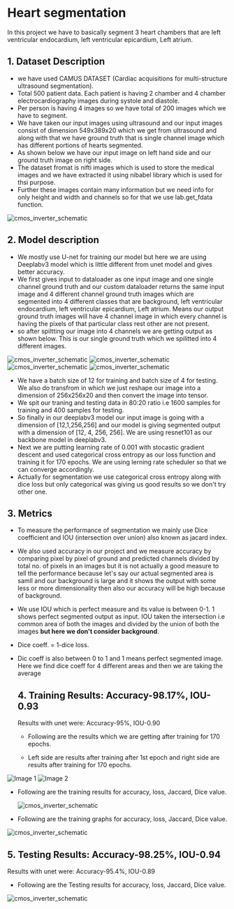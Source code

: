 # Heart segmentation
In this project we have to basically segment 3 heart chambers that are left ventricular endocardium, left ventricular epicardium, Left atrium. 
## 1. Dataset Description
- we have used CAMUS DATASET (Cardiac acquisitions for multi-structure ultrasound segmentation).
- Total 500 patient data. Each patient is having 2 chamber and 4 chamber electrocardiography images during systole and diastole.
- Per person is having 4 images so we have total of 200 images which we have to segment.
- We have taken our input images using ultrasound and our input images consist of dimension 549x389x20 which we get from ultrasound and along with that we have ground truth that is single channel image which has different portions of hearts segmented.
- As shown below we have our input image on left hand side and our ground truth image on right side.
- The dataset fromat is nifti images which is used to store the medical images and we have extracted it using nibabel library which is used for thsi purpose.
- Further these images contain many information but we need info for only height and width and channels so for that we use lab.get_fdata function.
  
![cmos_inverter_schematic](./Images/dataset.png)<br>

## 2. Model description

- We mostly use U-net for training our model but here we are using Deeplabv3 model which is little different from unet model and gives better accuracy.
- We first gives input to dataloader as one input image and one single channel ground truth and our custom dataloader returns the same input image and 4 different channel ground truth images which are segmented into 4 different classes that are background, left ventricular endocardium, left ventricular epicardium, Left atrium. Means our output ground truth images will have 4 channel image in which every channel is having the pixels of that particular class rest other are not present.
- so after spiltting our image into 4 channels we are getting output as shown below. This is our single ground truth which we spilitted into 4 different images. 

  
![cmos_inverter_schematic](./Images/gt1.png) ![cmos_inverter_schematic](./Images/gt2.png) ![cmos_inverter_schematic](./Images/gt3.png) ![cmos_inverter_schematic](./Images/gt4.png)<br>


-  We have a batch size of 12 for training and batch size of 4 for testing. We also do transfrom in which we just reshape our image into a dimension of 256x256x20 and then convert the image into tensor.
- We spit our traning and testing data in 80:20 ratio i.e 1600 samples for training and 400 samples for testing.
- So finally in our deeplabv3 model our input image is going with a dimension of [12,1,256,256] and our model is giving segmented output with a dimension of [12, 4, 256, 256]. We are using resnet101 as our backbone model in deeplabv3.
- Next we are putting learning rate of 0.001 with stocastic gradient descent and used categorical cross entropy as our loss function and training it for 170 epochs. We are using lerning rate scheduler so that we can converge accordingly.
- Actually for segmentation we use categorical cross entropy along with dice loss but only categorical was giving us good results so we don't try other one.

## 3. Metrics

- To measure the performance of segmentation we mainly use Dice coefficient and IOU (intersection over union) also known as jacard index.
- We also used accuracy in our project and we measure accuracy by comparing pixel by pixel of ground and predicted channels divided by total no. of pixels in an images but it is not actually a good measure to tell the performance because let's say our actual segmented area is samll and our background is large and it shows the output  with some less or more dimensionality then also our accuracy will be high because of background.
- We use IOU which is perfect measure and its value is between 0-1. 1 shows perfect segmented output as input. IOU taken the intersection i.e common area of both the images and divided by the union of both the images __but here we don't consider background__.
- Dice coeff. = 1-dice loss.
- Dic coeff is also between 0 to 1 and 1 means perfect segmented image. Here we find dice coeff for 4 different areas and then we are taking the average


  ## 4. Training Results: Accuracy-98.17%, IOU-0.93
  Results with unet were: Accuracy-95%, IOU-0.90
  - Following are the results which we are getting after training for 170 epochs.
    
  - Left side are results after training after 1st epoch and right side are results after training for 170 epochs.
 
![Image 1](./Images/results_after_1_epoch.png)  ![Image 2](./Images/result_after_170_epoch.png)

- Following are the training results for accuracy, loss, Jaccard, Dice value.

  
  ![cmos_inverter_schematic](./Images/training_epoch.png)<br>

- Following are the training graphs for accuracy, loss, Jaccard, Dice value.


 ![cmos_inverter_schematic](./Images/training_graph.png)<br>

  

## 5. Testing Results: Accuracy-98.25%, IOU-0.94
  Results with unet were: Accuracy-95.4%, IOU-0.89
  
 - Following are the Testing results for accuracy, loss, Jaccard, Dice value.


 ![cmos_inverter_schematic](./Images/testing_result.png)<br>

   

